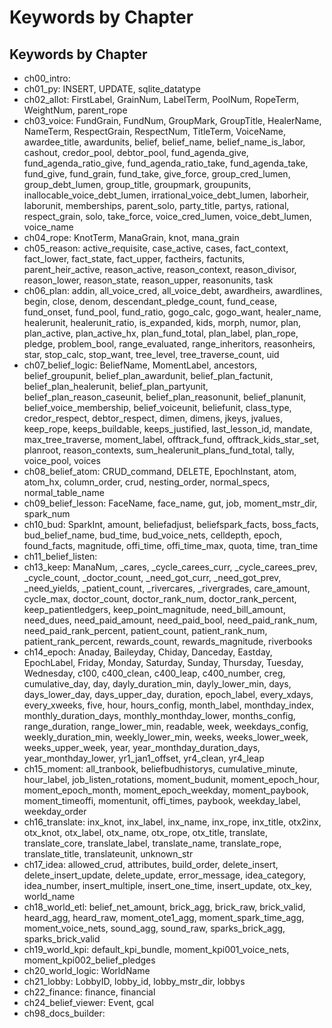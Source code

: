 # Keywords by Chapter

## Keywords by Chapter
- ch00_intro: 
- ch01_py: INSERT, UPDATE, sqlite_datatype
- ch02_allot: FirstLabel, GrainNum, LabelTerm, PoolNum, RopeTerm, WeightNum, parent_rope
- ch03_voice: FundGrain, FundNum, GroupMark, GroupTitle, HealerName, NameTerm, RespectGrain, RespectNum, TitleTerm, VoiceName, awardee_title, awardunits, belief, belief_name, belief_name_is_labor, cashout, credor_pool, debtor_pool, fund_agenda_give, fund_agenda_ratio_give, fund_agenda_ratio_take, fund_agenda_take, fund_give, fund_grain, fund_take, give_force, group_cred_lumen, group_debt_lumen, group_title, groupmark, groupunits, inallocable_voice_debt_lumen, irrational_voice_debt_lumen, laborheir, laborunit, memberships, parent_solo, party_title, partys, rational, respect_grain, solo, take_force, voice_cred_lumen, voice_debt_lumen, voice_name
- ch04_rope: KnotTerm, ManaGrain, knot, mana_grain
- ch05_reason: active_requisite, case_active, cases, fact_context, fact_lower, fact_state, fact_upper, factheirs, factunits, parent_heir_active, reason_active, reason_context, reason_divisor, reason_lower, reason_state, reason_upper, reasonunits, task
- ch06_plan: addin, all_voice_cred, all_voice_debt, awardheirs, awardlines, begin, close, denom, descendant_pledge_count, fund_cease, fund_onset, fund_pool, fund_ratio, gogo_calc, gogo_want, healer_name, healerunit, healerunit_ratio, is_expanded, kids, morph, numor, plan, plan_active, plan_active_hx, plan_fund_total, plan_label, plan_rope, pledge, problem_bool, range_evaluated, range_inheritors, reasonheirs, star, stop_calc, stop_want, tree_level, tree_traverse_count, uid
- ch07_belief_logic: BeliefName, MomentLabel, ancestors, belief_groupunit, belief_plan_awardunit, belief_plan_factunit, belief_plan_healerunit, belief_plan_partyunit, belief_plan_reason_caseunit, belief_plan_reasonunit, belief_planunit, belief_voice_membership, belief_voiceunit, beliefunit, class_type, credor_respect, debtor_respect, dimen, dimens, jkeys, jvalues, keep_rope, keeps_buildable, keeps_justified, last_lesson_id, mandate, max_tree_traverse, moment_label, offtrack_fund, offtrack_kids_star_set, planroot, reason_contexts, sum_healerunit_plans_fund_total, tally, voice_pool, voices
- ch08_belief_atom: CRUD_command, DELETE, EpochInstant, atom, atom_hx, column_order, crud, nesting_order, normal_specs, normal_table_name
- ch09_belief_lesson: FaceName, face_name, gut, job, moment_mstr_dir, spark_num
- ch10_bud: SparkInt, amount, beliefadjust, beliefspark_facts, boss_facts, bud_belief_name, bud_time, bud_voice_nets, celldepth, epoch, found_facts, magnitude, offi_time, offi_time_max, quota, time, tran_time
- ch11_belief_listen: 
- ch13_keep: ManaNum, _cares, _cycle_carees_curr, _cycle_carees_prev, _cycle_count, _doctor_count, _need_got_curr, _need_got_prev, _need_yields, _patient_count, _rivercares, _rivergrades, care_amount, cycle_max, doctor_count, doctor_rank_num, doctor_rank_percent, keep_patientledgers, keep_point_magnitude, need_bill_amount, need_dues, need_paid_amount, need_paid_bool, need_paid_rank_num, need_paid_rank_percent, patient_count, patient_rank_num, patient_rank_percent, rewards_count, rewards_magnitude, riverbooks
- ch14_epoch: Anaday, Baileyday, Chiday, Danceday, Eastday, EpochLabel, Friday, Monday, Saturday, Sunday, Thursday, Tuesday, Wednesday, c100, c400_clean, c400_leap, c400_number, creg, cumulative_day, day, dayly_duration_min, dayly_lower_min, days, days_lower_day, days_upper_day, duration, epoch_label, every_xdays, every_xweeks, five, hour, hours_config, month_label, monthday_index, monthly_duration_days, monthly_monthday_lower, months_config, range_duration, range_lower_min, readable, week, weekdays_config, weekly_duration_min, weekly_lower_min, weeks, weeks_lower_week, weeks_upper_week, year, year_monthday_duration_days, year_monthday_lower, yr1_jan1_offset, yr4_clean, yr4_leap
- ch15_moment: all_tranbook, beliefbudhistorys, cumulative_minute, hour_label, job_listen_rotations, moment_budunit, moment_epoch_hour, moment_epoch_month, moment_epoch_weekday, moment_paybook, moment_timeoffi, momentunit, offi_times, paybook, weekday_label, weekday_order
- ch16_translate: inx_knot, inx_label, inx_name, inx_rope, inx_title, otx2inx, otx_knot, otx_label, otx_name, otx_rope, otx_title, translate, translate_core, translate_label, translate_name, translate_rope, translate_title, translateunit, unknown_str
- ch17_idea: allowed_crud, attributes, build_order, delete_insert, delete_insert_update, delete_update, error_message, idea_category, idea_number, insert_multiple, insert_one_time, insert_update, otx_key, world_name
- ch18_world_etl: belief_net_amount, brick_agg, brick_raw, brick_valid, heard_agg, heard_raw, moment_ote1_agg, moment_spark_time_agg, moment_voice_nets, sound_agg, sound_raw, sparks_brick_agg, sparks_brick_valid
- ch19_world_kpi: default_kpi_bundle, moment_kpi001_voice_nets, moment_kpi002_belief_pledges
- ch20_world_logic: WorldName
- ch21_lobby: LobbyID, lobby_id, lobby_mstr_dir, lobbys
- ch22_finance: finance, financial
- ch24_belief_viewer: Event, gcal
- ch98_docs_builder: 